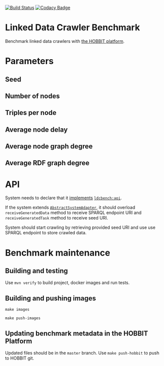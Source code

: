 [![Build Status](https://travis-ci.org/dice-group/ldcbench.svg?branch=master)](https://travis-ci.org/dice-group/ldcbench) [![Codacy Badge](https://api.codacy.com/project/badge/Grade/6030450cade64e259f69dddbd4a17c14)](https://www.codacy.com/app/MichaelRoeder/ldcbench?utm_source=github.com&amp;utm_medium=referral&amp;utm_content=dice-group/ldcbench&amp;utm_campaign=Badge_Grade)

# Linked Data Crawler Benchmark

Benchmark linked data crawlers with [the HOBBIT platform](http://project-hobbit.eu/).

# Parameters

## Seed

## Number of nodes

## Triples per node

## Average node delay

## Average node graph degree

## Average RDF graph degree

# API

System needs to declare that it
[implements](http://w3id.org/hobbit/vocab#implementsAPI)
[`ldcbench:api`](https://github.com/dice-group/ldcbench#api).

If the system extends
[`AbstractSystemAdapter`](https://github.com/hobbit-project/core/blob/master/src/main/java/org/hobbit/core/components/AbstractSystemAdapter.java),
it should overload `receiveGeneratedData` method to receive SPARQL endpoint URI
and `receiveGeneratedTask` method to receive seed URI.

System should start crawling by retrieving provided seed URI
and use use SPARQL endpoint to store crawled data.

# Benchmark maintenance

## Building and testing

Use `mvn verify` to build project, docker images and run tests.

## Building and pushing images

`make images`

`make push-images`

## Updating benchmark metadata in the HOBBIT Platform

Updated files should be in the `master` branch.
Use `make push-hobbit` to push to HOBBIT git.
